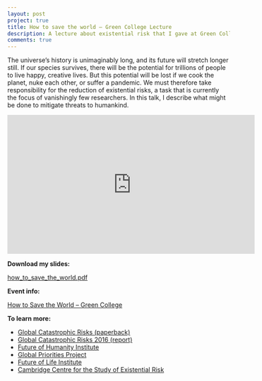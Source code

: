 ```yaml
---
layout: post
project: true
title: How to save the world – Green College Lecture
description: A lecture about existential risk that I gave at Green College, University of British Columbia.
comments: true
---
```

 
The universe’s history is unimaginably long, and its future will stretch longer still. If our species survives, there will be the potential for trillions of people to live happy, creative lives. But this potential will be lost if we cook the planet, nuke each other, or suffer a pandemic. We must therefore take responsibility for the reduction of existential risks, a task that is currently the focus of vanishingly few researchers. In this talk, I describe what might be done to mitigate threats to humankind.

<iframe width="560" height="315" src="https://www.youtube.com/embed/6gMRGAZxeJM" frameborder="0" allowfullscreen></iframe>

**Download my slides:**

[how_to_save_the_world.pdf](../downloadable_files/member_series/how_to_save_the_world.pdf)

**Event info:**

[How to Save the World – Green College](https://www.greencollege.ubc.ca/civicrm/event/info?reset=1&id=529)

**To learn more:**

- [Global Catastrophic Risks (paperback)](https://global.oup.com/academic/product/global-catastrophic-risks-9780199606504?cc=ca&lang=en&)
- [Global Catastrophic Risks 2016 (report)](http://globalprioritiesproject.org/wp-content/uploads/2016/04/Global-Catastrophic-Risk-Annual-Report-2016-FINAL.pdf)
- [Future of Humanity Institute](https://www.fhi.ox.ac.uk/)
- [Global Priorities Project](http://globalprioritiesproject.org/)
- [Future of Life Institute](https://futureoflife.org/)
- [Cambridge Centre for the Study of Existential Risk](http://cser.org/)